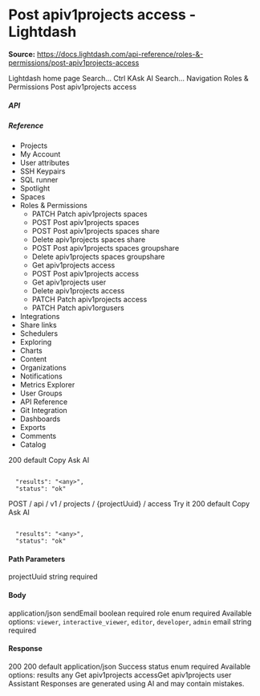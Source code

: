 # Post apiv1projects access - Lightdash

**Source:** https://docs.lightdash.com/api-reference/roles-&-permissions/post-apiv1projects-access

Lightdash home page
Search...
Ctrl KAsk AI
Search...
Navigation
Roles & Permissions
Post apiv1projects access
##### API


##### Reference
  * Projects
  * My Account
  * User attributes
  * SSH Keypairs
  * SQL runner
  * Spotlight
  * Spaces
  * Roles & Permissions
    * PATCH
Patch apiv1projects spaces
    * POST
Post apiv1projects spaces
    * POST
Post apiv1projects spaces share
    * Delete apiv1projects spaces share
    * POST
Post apiv1projects spaces groupshare
    * Delete apiv1projects spaces groupshare
    * Get apiv1projects access
    * POST
Post apiv1projects access
    * Get apiv1projects user
    * Delete apiv1projects access
    * PATCH
Patch apiv1projects access
    * PATCH
Patch apiv1orgusers
  * Integrations
  * Share links
  * Schedulers
  * Exploring
  * Charts
  * Content
  * Organizations
  * Notifications
  * Metrics Explorer
  * User Groups
  * API Reference
  * Git Integration
  * Dashboards
  * Exports
  * Comments
  * Catalog


200
default
Copy
Ask AI
```

  "results": "<any>",
  "status": "ok"

```

POST
/
api
/
v1
/
projects
/
{projectUuid}
/
access
Try it
200
default
Copy
Ask AI
```

  "results": "<any>",
  "status": "ok"

```

#### Path Parameters
projectUuid
string
required
#### Body
application/json
sendEmail
boolean
required
role
enum<string>
required
Available options: 
`viewer`, 
`interactive_viewer`, 
`editor`, 
`developer`, 
`admin`
email
string
required
#### Response
200
200 default
application/json
Success
status
enum<string>
required
Available options: 
results
any
Get apiv1projects accessGet apiv1projects user
Assistant
Responses are generated using AI and may contain mistakes.


